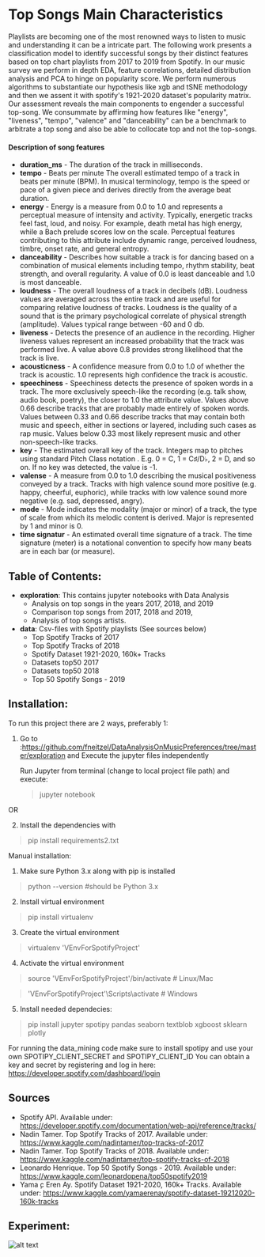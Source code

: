 # Top Songs Main Characteristics
Playlists are becoming one of the most renowned ways to listen to music and understanding it can be a intricate part. The following work presents a classification model to identify successful songs by their distinct features based on top chart playlists from 2017 to 2019 from Spotify. In our music survey we perform in depth EDA, feature correlations, detailed distribution analysis and PCA  to hinge on popularity score. We perform numerous algorithms to substantiate our hypothesis like xgb and tSNE methodology and then we  assent it  with spotify's 1921-2020 dataset's popularity matrix. Our assessment reveals the  main components to engender a successful top-song. We consummate by affirming  how  features like "energy", "liveness", "tempo", "valence" and "danceability" can be a benchmark to arbitrate a top song and also be able to collocate  top and not the top-songs.

#### Description of song features
- **duration_ms** - The duration of the track in milliseconds.
- **tempo** - Beats per minute The overall estimated tempo of a track in beats per minute (BPM). In musical terminology, tempo is the speed or pace of a given piece and derives directly from the average beat duration.
- **energy** - Energy is a measure from 0.0 to 1.0 and represents a perceptual measure of intensity and activity. Typically, energetic tracks feel fast, loud, and noisy. For example, death metal has high energy, while a Bach prelude scores low on the scale. Perceptual features contributing to this attribute include dynamic range, perceived loudness, timbre, onset rate, and general entropy.
- **danceability** - Describes how suitable a track is for dancing based on a combination of musical elements including tempo, rhythm stability, beat strength, and overall regularity. A value of 0.0 is least danceable and 1.0 is most danceable.
- **loudness** - The overall loudness of a track in decibels (dB). Loudness values are averaged across the entire track and are useful for comparing relative loudness of tracks. Loudness is the quality of a sound that is the primary psychological correlate of physical strength (amplitude). Values typical range between -60 and 0 db.
- **liveness** - Detects the presence of an audience in the recording. Higher liveness values represent an increased probability that the track was performed live. A value above 0.8 provides strong likelihood that the track is live.
- **acousticness** - A confidence measure from 0.0 to 1.0 of whether the track is acoustic. 1.0 represents high confidence the track is acoustic.
- **speechiness** - Speechiness detects the presence of spoken words in a track. The more exclusively speech-like the recording (e.g. talk show, audio book, poetry), the closer to 1.0 the attribute value. Values above 0.66 describe tracks that are probably made entirely of spoken words. Values between 0.33 and 0.66 describe tracks that may contain both music and speech, either in sections or layered, including such cases as rap music. Values below 0.33 most likely represent music and other non-speech-like tracks.
- **key** - The estimated overall key of the track. Integers map to pitches using standard Pitch Class notation . E.g. 0 = C, 1 = C♯/D♭, 2 = D, and so on. If no key was detected, the value is -1.
- **valense** - A measure from 0.0 to 1.0 describing the musical positiveness conveyed by a track. Tracks with high valence sound more positive (e.g. happy, cheerful, euphoric), while tracks with low valence sound more negative (e.g. sad, depressed, angry).
- **mode** - Mode indicates the modality (major or minor) of a track, the type of scale from which its melodic content is derived. Major is represented by 1 and minor is 0.
- **time signatur** - An estimated overall time signature of a track. The time signature (meter) is a notational convention to specify how many beats are in each bar (or measure).

## **Table of Contents**:
  - **exploration**: This contains jupyter notebooks with Data Analysis
    - Analysis on top songs in the years 2017, 2018, and 2019
    - Comparison top songs from 2017, 2018 and 2019,
    - Analysis of top songs artists.
  - **data**: Csv-files with Spotify playlists (See sources below)
    - Top Spotify Tracks of 2017
    - Top Spotify Tracks of 2018
    - Spotify Dataset 1921-2020, 160k+ Tracks
    - Datasets top50 2017
    - Datasets top50 2018
    - Top 50 Spotify Songs - 2019

## **Installation**:
To run this project there are 2 ways, preferably 1:

1. Go to :https://github.com/fneitzel/DataAnalysisOnMusicPreferences/tree/master/exploration
   and Execute the jupyter files independently 
   
   Run Jupyter from terminal (change to local project file path) and execute:
   > jupyter notebook

OR

2. Install the dependencies with

> pip install requirements2.txt

Manual installation:

1) Make sure Python 3.x along with pip is installed
> python --version
#should be Python 3.x
2) Install virtual environment
> pip install virtualenv
3) Create the virtual environment
> virtualenv 'VEnvForSpotifyProject'
4) Activate the virtual environment
> source 'VEnvForSpotifyProject'/bin/activate # Linux/Mac
  
> 'VEnvForSpotifyProject'\Scripts\activate # Windows
5) Install needed dependecies:
> pip install jupyter spotipy pandas seaborn textblob xgboost sklearn plotly
    
For running the data_mining code make sure to install spotipy and use your own SPOTIPY_CLIENT_SECRET and SPOTIPY_CLIENT_ID
You can obtain a key and secret by registering and log in here: https://developer.spotify.com/dashboard/login


## Sources
- Spotify API. Available under:  https://developer.spotify.com/documentation/web-api/reference/tracks/
- Nadin Tamer. Top Spotify Tracks of 2017. Available under: https://www.kaggle.com/nadintamer/top-tracks-of-2017
- Nadin Tamer. Top Spotify Tracks of 2018. Available under: https://www.kaggle.com/nadintamer/top-spotify-tracks-of-2018
- Leonardo  Henrique.  Top  50  Spotify  Songs  -  2019. Available   under: https://www.kaggle.com/leonardopena/top50spotify2019
- Yama ̧c Eren Ay. Spotify Dataset 1921-2020, 160k+ Tracks. Available under: https://www.kaggle.com/yamaerenay/spotify-dataset-19212020-160k-tracks

## **Experiment**:

![alt text](https://github.com/fneitzel/DataAnalysisOnMusicPreferences/blob/master/Charts/flowchart.png?raw=true "FLOWCHART")

